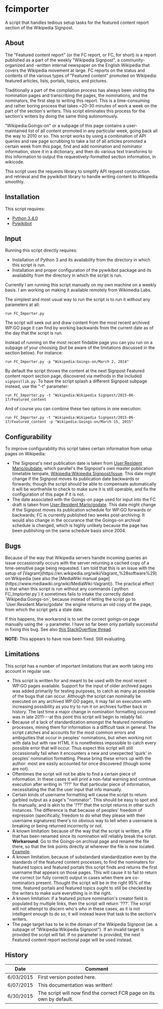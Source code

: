 # fcimporter
A script that handles tedious setup tasks for the featured content report section of the Wikipedia Signpost.

<h2>About</h2>

The "Featured content report" (or the FC report, or FC, for short) is a report published as a part of the weekly "Wikipedia Signpost", a community-organized and -written internal newspaper on the English Wikipedia that covers the Wikipedia movement at large. FC reports on the status and contents of the various types of "Featured content" promoted on Wikipedia: featured articles, lists, portals, topics, and pictures.

Traditionally a part of the compliation process has always been visiting the nomination pages and transcribing the pages, the nominations, and the nominators, the first step to writing this report. This is a time-consuming and rather boring process that takes ~20-30 minutes of work a week on the part of the section's writers. This script eliminates this process for the section's writers by doing the same thing autonomously.

"Wikipedia:Goings-on" or a subpage of this page contains a user-maintained list of all content promoted in any particular week, going back all the way to 2010 or so. This script works by using a combination of API queries and raw page scrubbing to take a list of all articles promoted a certain week from this page, find and add nomination and nominator information, store it in a dictionary, and then do various text transforms to this information to output the requestively-formatted section information, in wikicode.

This script uses the requests library to simplify API request construction and retrieval and the pywikibot library to handle writing content to Wikipedia smoothly.

<h2>Installation</h2>

This script requires:
* [Python 3.4.0](https://docs.python.org/3.4/)
* [Pywikibot](https://www.mediawiki.org/wiki/Manual:Pywikibot)

<h2>Input</h2>

Running this script directly requires:
* Installation of Python 3 and its availability from the directory in which this script is run.
* Installation and proper configuration of the pywikibot package and its availability from the directory in which the script is run.

Currently I am running this script manually on my own machine on a weekly basis. I am working on making it available remotely from Wikimedia Labs.

The simplest and most usual way to run the script is to run it without any parameters at all:

    run FC_Importer.py

The script will seek out and draw content from the most recent archived WP:GO page it can find by working backwards from the current date as of the day that the script is run.

Instead of running on the most recent findable page you can you run on a subpage of your choosing (but be aware of the limitations discussed in the section below). For instance:

    run FC_Importer.py -p "Wikipedia:Goings-on/March 2, 2014"

By default the script throws the content at the next Signpost Featured content report section page, discovered via methods in the included `signpostlib.py`. To have the script splash a different Signpost subpage instead, use the "-t" parameter:

    run FC_Importer.py -t "Wikipedia:Wikipedia Signpost/2015-06-17/Featured_content

And of course you can combine these two options in one execution:

    run FC_Importer.py -t "Wikipedia:Wikipedia Signpost/2015-06-17/Featured_content -p "Wikipedia:Goings-on/March 15, 2015"

<h2>Configurability</h2>

To improve configurability this script takes certain information from setup pages on Wikipedia:

* The Signpost's next publication date is taken from [User:Resident Mario/pubdate](https://en.wikipedia.org/wiki/User:Resident_Mario/pubdate), which parallel's the Signpost's own master publication timetable tempate, [Wikipedia:Wikipedia Signpost/Issue](https://en.wikipedia.org/wiki/Wikipedia:Wikipedia_Signpost/Issue). This date might change if the Signpost moves its publication date backwards or forwards; though the script should be able to compensate automatically it will be worthwhile to check to make sure it is still operable, and fix the configuration of this page if it is not.
* The date associated with the Goings-on page used for input into the FC draft is taken from [User:Resident Mario/godate](https://en.wikipedia.org/wiki/User:Resident_Mario/godate). This date might change if the Signpost moves its publication schedule for WP:GO forwards or backwards; FC is currently published two weeks post-archiving. It would also change in the occurance that the Goings-on archival schedule is changed, which is highly unlikely because the page has been publishing on the same schedule basis since 2004.

<h2>Bugs</h2>
Because of the way that Wikipedia servers handle incoming queries an issue occassionally occurs with the server returning a cached copy of a time-sensitive page being requested. I am told that this is an issue with the setup of [Vagrant](https://en.wikipedia.org/wiki/Vagrant_%28software%29) on Wikipedia (see also the [MediaWiki manual page](https://www.mediawiki.org/wiki/MediaWiki-Vagrant)). The practical effect is that when this script is run without any commands (`python FC_Imptorter.py`) it sometimes fails to intake the correctly dated `Wikipedia:Goings-on`, because instead of letting the script go to `User:Resident Mario/godate` the engine returns an old copy of the page, from which the script gets a stale date.

If this happens, the workarond is to set the correct goings-on page manually using the `-p` parameter. I have so far been only partially successful in fixing this bug. See also [this StackOverflow thread](http://stackoverflow.com/questions/31375022/purging-the-cache-of-the-requests-library-in-python).

<b>NOTE:</b> This appears to have now been fixed. Still evaluating.

<h2>Limitations</h2>

This script has a number of important limitations that are worth taking into account in regular use.

* This script is written for and meant to be used with the most recent WP:GO pages available. Support for the input of older archived pages was added primarily for testing purposes, to catch as many as possible of the bugs that can occur. Although the script can nominally be executed on any archived WP:GO pages, it may fail on execution with increasing possibility as you try to run it on archives further back in history. The last time a major change in nomination formatting occurred was in late 2011---at this point this script will begin to reliably fail.
* Because of a lack of standardization amongst the featured nomination processes, mining them for information is a difficult task in general. The script catches and accounts for the most common errors and ambiguities that occur in peoples' nominations, but when working not with data but with raw HTML it is nonetheless impossible to catch every possible error that will occur. Thus expect this script will still occassionally fail when it encounters a new and unexpected 'quirk' in peoples' nomination formatting. Please bring these errors up with the author: most are easily accounted for once discovered (though some are not).
* Oftentimes the script will not be able to find a certain piece of information. In these cases it will print a non-fatal warning and continue execution after writing in '???' for that particular piece of information, necessitating the that the user input that info manually.
* Certain kinds of username formatting will cause the script to return garbled output as a page's "nominator". This should be easy to spot and fix manually, and is akin to the '???' that the script returns in other such instances. The difference is that because of peoples' freedom of expression (specifically, freedom to do what they please with their username signatures) there's no obvious way to tell when a username is breaking or being returned incorrectly or not.
* A known limitation: because of the way that the script is written, a file that has been renamed since its nomination will reliably break the script. <b>Workaround</b>: Go to the Goings-on archival page and rename the file there, so that the link points directly at wherever the file is now located. [Example](https://en.wikipedia.org/w/index.php?title=Wikipedia%3AGoings-on%2FJuly_19%2C_2015&type=revision&diff=674099367&oldid=673085317).
* A known limitation: because of substandard standardization even by the standards of the featured content processes, to find the nominaters for featured topics and featured portals this script finds and returns the first username that appears on those pages. This will cause it to fail to return the correct (or fully correct) output in cases when there are co-nominators present. Thought the script will be in the right 95% of the time, featured portals and featured topics ought to still be checked by the writers to make sure everything is in the right.
* A known limitation: if a featured picture nomination's creator field is populated by multiple links, then the script will return '???'. The script will not attempt to discern who's who in these cases, as it is not intelligent enough to do so; it will instead leave that task to the section's writers.
* The page target has to be in the domain of the Wikipedia Signpost (ae. a subpage of "Wikipedia:Wikipedia Signpost"). If an invalid target is provided the script will fail. If no parameter is provided, the next Featured content report sectional page will be used instead.

<h2>History</h2>

| Date  | Comment |
| ------------- | ------------- |
| 6/03/2015  | First version posted here. |
| 6/07/2015  | This documentation was written!  |
| 6/30/2015  | The script will now find the correct FCR page on its own by default. |

